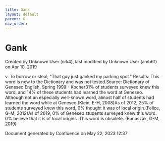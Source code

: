 ```yaml
---
title: Gank
layout: default
parent: G
nav_order:
---
```


# Gank

Created by  Unknown User (crk4), last modified by  Unknown User (amb61) on Apr 10, 2019

v. To borrow or steal; &quot;That guy just ganked my parking spot.&quot; Results: This word is new to the Dictionary and was not tested.Source: Dictionary of Geneseo English, Spring 1999 - Kocher31% of students surveyed knew this word, and 14% of these students had learned the word at Geneseo. Although not an especially well-known word, almost half of students had learned the word while at Geneseo.(Klein, E-H, 2008)As of 2012, 25% of students surveyed knew this word, 0% thought it was of local origin.(Felice, G-M, 2012)As of 2019, 0% of Geneseo students surveyed knew this word. 0% believe that it is of local origins. This word is obsolete. (Banaszak, G-M, 2019)

Document generated by Confluence on May 22, 2023 12:37



